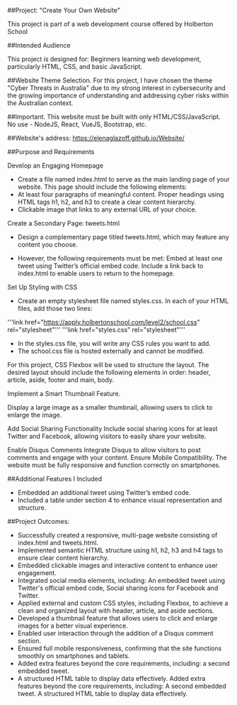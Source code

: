 ##Project: "Create Your Own Website"

This project is part of a web development course offered by Holberton School

##Intended Audience

This project is designed for:
Beginners learning web development, particularly HTML, CSS, and basic JavaScript.

##Website Theme Selection. For this project, I have chosen the theme "Cyber Threats in Australia" due to my strong interest in cybersecurity and the growing importance of understanding and addressing cyber risks within the Australian context.

##Important. This website must be built with only HTML/CSS/JavaScript. No use - NodeJS, React, VueJS, Bootstrap, etc.

##Website's address: https://elenaglazoff.github.io/Website/ 

##Purpose and Requirements

Develop an Engaging Homepage
- Create a file named index.html to serve as the main landing page of your website. This page should include the following elements:
- At least four paragraphs of meaningful content. Proper headings using HTML tags h1, h2, and h3 to create a clear content hierarchy. 
 - Clickable image that links to any external URL of your choice.

Create a Secondary Page: tweets.html
- Design a complementary page titled tweets.html, which may feature any content you choose. 

- However, the following requirements must be met: Embed at least one tweet using Twitter’s official embed code. Include a link back to index.html to enable users to return to the homepage. 

Set Up Styling with CSS
- Create an empty stylesheet file named styles.css. In each of your HTML files, add those two lines:

'''link href="https://apply.holbertonschool.com/level2/school.css" rel="stylesheet"'''
'''link href="styles.css" rel="stylesheet"'''

- In the styles.css file, you will write any CSS rules you want to add.
- The school.css file is hosted externally and cannot be modified.

For this project, CSS Flexbox will be used to structure the layout. The desired layout should include the following elements in order: header, article, aside, footer and main, body.

Implement a Smart Thumbnail Feature.

Display a large image as a smaller thumbnail, allowing users to click to enlarge the image.

Add Social Sharing Functionality Include social sharing icons for at least Twitter and Facebook, allowing visitors to easily share your website.

Enable Disqus Comments Integrate Disqus to allow visitors to post comments and engage with your content.
Ensure Mobile Compatibility. The website must be fully responsive and function correctly on smartphones.

##Additional Features I Included 
- Embedded an additional tweet using Twitter’s embed code.
- Included a table under section 4 to enhance visual representation and structure.

##Project Outcomes:

- Successfully created a responsive, multi-page website consisting of index.html and tweets.html. 
- Implemented semantic HTML structure using h1, h2, h3 and h4 tags to ensure clear content hierarchy. 
- Embedded clickable images and interactive content to enhance user engagement. 
- Integrated social media elements, including: An embedded tweet using Twitter's official embed code, Social sharing icons for Facebook and Twitter. 
- Applied external and custom CSS styles, including Flexbox, to achieve a clean and organized layout with header, article, and aside sections.
- Developed a thumbnail feature that allows users to click and enlarge images for a better visual experience. 
- Enabled user interaction through the addition of a Disqus comment section. 
- Ensured full mobile responsiveness, confirming that the site functions smoothly on smartphones and tablets. 
- Added extra features beyond the core requirements, including: a second embedded tweet. 
- A structured HTML table to display data effectively.
Added extra features beyond the core requirements, including:
A second embedded tweet.
A structured HTML table to display data effectively.


